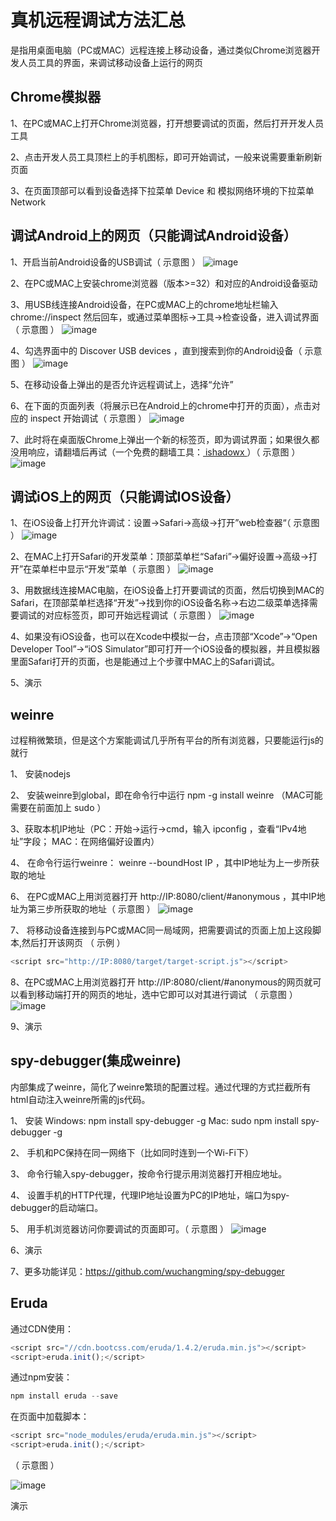 # 真机远程调试方法汇总
是指用桌面电脑（PC或MAC）远程连接上移动设备，通过类似Chrome浏览器开发人员工具的界面，来调试移动设备上运行的网页

## Chrome模拟器
1、在PC或MAC上打开Chrome浏览器，打开想要调试的页面，然后打开开发人员工具

2、点击开发人员工具顶栏上的手机图标，即可开始调试，一般来说需要重新刷新页面

3、在页面顶部可以看到设备选择下拉菜单 Device 和 模拟网络环境的下拉菜单 Network

## 调试Android上的网页（只能调试Android设备）
1、开启当前Android设备的USB调试（ 示意图 ）
![image](images/1.jpg)

2、在PC或MAC上安装chrome浏览器（版本>=32）和对应的Android设备驱动

3、用USB线连接Android设备，在PC或MAC上的chrome地址栏输入 chrome://inspect 然后回车，或通过菜单图标→工具→检查设备，进入调试界面（ 示意图 ）
![image](images/2.png)

4、勾选界面中的 Discover USB devices ，直到搜索到你的Android设备（ 示意图 ）
![image](images/3.png)

5、在移动设备上弹出的是否允许远程调试上，选择“允许”

6、在下面的页面列表（将展示已在Android上的chrome中打开的页面），点击对应的 inspect 开始调试（ 示意图 ）
![image](images/4.jpg)

7、此时将在桌面版Chrome上弹出一个新的标签页，即为调试界面；如果很久都没用响应，请翻墙后再试（一个免费的翻墙工具：[ ishadowx ](https://my.ishadowx.net/)）（ 示意图 ）
![image](images/6.jpg)

## 调试iOS上的网页（只能调试IOS设备）
1、在iOS设备上打开允许调试：设置→Safari→高级→打开”web检查器“（ 示意图 ）
![image](images/7.png)

2、在MAC上打开Safari的开发菜单：顶部菜单栏“Safari”→偏好设置→高级→打开”在菜单栏中显示“开发”菜单（ 示意图 ）
![image](images/8.png)

3、用数据线连接MAC电脑，在iOS设备上打开要调试的页面，然后切换到MAC的Safari，在顶部菜单栏选择“开发”→找到你的iOS设备名称→右边二级菜单选择需要调试的对应标签页，即可开始远程调试（ 示意图 ）
![image](images/9.png)

4、如果没有iOS设备，也可以在Xcode中模拟一台，点击顶部“Xcode”→“Open Developer Tool”→“iOS Simulator”即可打开一个iOS设备的模拟器，并且模拟器里面Safari打开的页面，也是能通过上个步骤中MAC上的Safari调试。

5、演示

## weinre
过程稍微繁琐，但是这个方案能调试几乎所有平台的所有浏览器，只要能运行js的就行

1、 安装nodejs 

2、 安装weinre到global，即在命令行中运行 npm -g install weinre （MAC可能需要在前面加上 sudo ）

3、获取本机IP地址（PC：开始→运行→cmd，输入 ipconfig ，查看“IPv4地址”字段； MAC：在网络偏好设置内）

4、 在命令行运行weinre： weinre --boundHost IP ，其中IP地址为上一步所获取的地址

6、 在PC或MAC上用浏览器打开 http://IP:8080/client/#anonymous ，其中IP地址为第三步所获取的地址（ 示意图 ）
![image](images/10.png)

7、 将移动设备连接到与PC或MAC同一局域网，把需要调试的页面上加上这段脚本,然后打开该网页 （ 示例 ）
```js
<script src="http://IP:8080/target/target-script.js"></script>
```

8、在PC或MAC上用浏览器打开 http://IP:8080/client/#anonymous的网页就可以看到移动端打开的网页的地址，选中它即可以对其进行调试 （ 示意图 ）
![image](images/11.png)

9、演示

## spy-debugger(集成weinre)
内部集成了weinre，简化了weinre繁琐的配置过程。通过代理的方式拦截所有html自动注入weinre所需的js代码。

1、 安装
Windows: npm install spy-debugger -g
Mac: sudo npm install spy-debugger -g

2、 手机和PC保持在同一网络下（比如同时连到一个Wi-Fi下）

3、 命令行输入spy-debugger，按命令行提示用浏览器打开相应地址。

4、 设置手机的HTTP代理，代理IP地址设置为PC的IP地址，端口为spy-debugger的启动端口。

5、 用手机浏览器访问你要调试的页面即可。（ 示意图 ）
![image](images/12.png)

6、演示

7、更多功能详见：https://github.com/wuchangming/spy-debugger
## Eruda
通过CDN使用：
```js
<script src="//cdn.bootcss.com/eruda/1.4.2/eruda.min.js"></script>
<script>eruda.init();</script>
```

通过npm安装：
```js
npm install eruda --save
```
在页面中加载脚本：
```js
<script src="node_modules/eruda/eruda.min.js"></script>
<script>eruda.init();</script>
```
（ 示意图 ）

![image](images/15.png)

演示